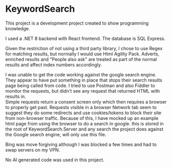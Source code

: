 # KeywordSearch

This project is a development project created to show programming knowledge.

I used a .NET 8 backend with React frontend.  The database is SQL Express.

Given the restriction of not using a third party library, I chose to use Regex for matching results, but normally I would use Html Agility Pack.
Adverts, enriched results and "People also ask" are treated as part of the normal results and affect index numbers accordingly.    

I was unable to get the code working against the google search engine.  They appear to have put something in place that stops their search results page being called from code.  I tried to use Postman and also Fiddler to monitor the requests, but didn't see any request that returned HTML with results in.  
Simple requests return a consent screen only which then requires a browser to properly get past.  Requests visible in a browser Network tab seem to suggest they do some redirects and use cookies/tokens to block their site from non-browser traffic.
Because of this, I have mocked up an example html page from using the browser to do a search in google.  this is stored in the root of KeywordSearch.Server and any search the project does against the Google search engine, will only use this file.  

Bing was move forgiving although I was blocked a few times and had to swap servers on my VPN.   

No AI generated code was used in this project.